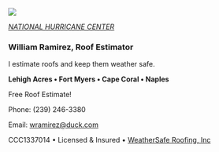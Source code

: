 ![](20253031340-20253031910-ABI-AL132025-GEOCOLOR-1000x1000.gif)


[*NATIONAL HURRICANE CENTER*](https://www.nhc.noaa.gov/)


### William Ramirez, Roof Estimator

I estimate roofs and keep them weather safe.

**Lehigh Acres • Fort Myers • Cape Coral • Naples**

Free Roof Estimate!

Phone: (239) 246-3380 

Email: [wramirez@duck.com](mailto:wramirez@duck.com)

CCC1337014 • Licensed & Insured • [WeatherSafe Roofing, Inc](https://www.weathersafe.us/)